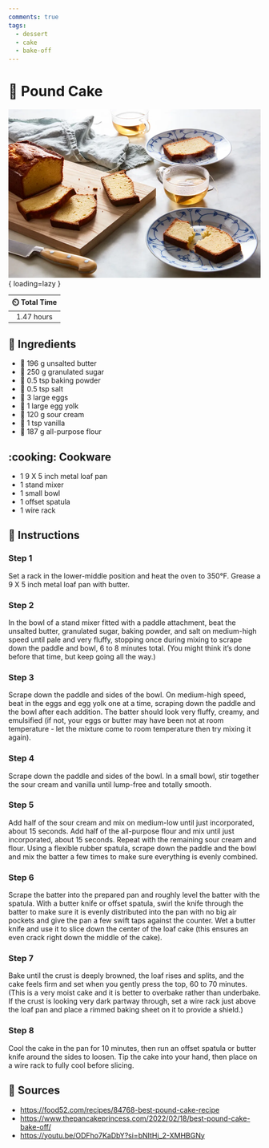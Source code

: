 ```yaml
---
comments: true
tags:
  - dessert
  - cake
  - bake-off
---
```

# :cake: Pound Cake

![Pound Cake][1]{ loading=lazy }

| :timer_clock: Total Time |
|:-----------------------: |
| 1.47 hours |

## :salt: Ingredients

- :butter: 196 g unsalted butter
- :candy: 250 g granulated sugar
- :dash: 0.5 tsp baking powder
- :salt: 0.5 tsp salt
- :egg: 3 large eggs
- :egg: 1 large egg yolk
- :rice: 120 g sour cream
- :icecream: 1 tsp vanilla
- :ear_of_rice: 187 g all-purpose flour

## :cooking: Cookware

- 1 9 X 5 inch metal loaf pan
- 1 stand mixer
- 1 small bowl
- 1 offset spatula
- 1 wire rack

## :pencil: Instructions

### Step 1

Set a rack in the lower-middle position and heat the oven to 350°F. Grease a 9 X 5 inch metal loaf pan with butter.

### Step 2

In the bowl of a stand mixer fitted with a paddle attachment, beat the unsalted butter, granulated sugar, baking powder,
and salt on medium-high speed until pale and very fluffy, stopping once during mixing to scrape down the paddle and
bowl, 6 to 8 minutes total. (You might think it’s done before that time, but keep going all the way.)

### Step 3

Scrape down the paddle and sides of the bowl. On medium-high speed, beat in the eggs and egg yolk one at a time,
scraping down the paddle and the bowl after each addition. The batter should look very fluffy, creamy, and emulsified
(if not, your eggs or butter may have been not at room temperature - let the mixture come to room temperature then try
mixing it again).

### Step 4

Scrape down the paddle and sides of the bowl. In a small bowl, stir together the sour cream and vanilla until lump-free
and totally smooth.

### Step 5

Add half of the sour cream and mix on medium-low until just incorporated, about 15 seconds. Add half of the all-purpose
flour and mix until just incorporated, about 15 seconds. Repeat with the remaining sour cream and flour. Using a
flexible rubber spatula, scrape down the paddle and the bowl and mix the batter a few times to make sure everything is
evenly combined.

### Step 6

Scrape the batter into the prepared pan and roughly level the batter with the spatula. With a butter knife or offset
spatula, swirl the knife through the batter to make sure it is evenly distributed into the pan with no big air pockets
and give the pan a few swift taps against the counter. Wet a butter knife and use it to slice down the center of the
loaf cake (this ensures an even crack right down the middle of the cake).

### Step 7

Bake until the crust is deeply browned, the loaf rises and splits, and the cake feels firm and set when you gently press
the top, 60 to 70 minutes. (This is a very moist cake and it is better to overbake rather than underbake. If the crust
is looking very dark partway through, set a wire rack just above the loaf pan and place a rimmed baking sheet on it to
provide a shield.)

### Step 8

Cool the cake in the pan for 10 minutes, then run an offset spatula or butter knife around the sides to loosen. Tip the
cake into your hand, then place on a wire rack to fully cool before slicing.

## :link: Sources

- <https://food52.com/recipes/84768-best-pound-cake-recipe>
- <https://www.thepancakeprincess.com/2022/02/18/best-pound-cake-bake-off/>
- <https://youtu.be/ODFho7KaDbY?si=bNItHj_2-XMHBGNy>

[1]: <../../assets/images/pound-cake.jpg>
